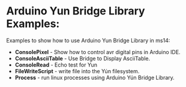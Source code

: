 Arduino Yun Bridge Library Examples:
=======

Examples to show how to use Arduino Yun Bridge Library in ms14:

- **ConsolePixel** - Show how to control avr digital pins in Arduino IDE.
- **ConsoleAsciiTable** - Use Bridge to Display AsciiTable.
- **ConsoleRead** - Echo test for Yun
- **FileWriteScript** - write file into the Yún filesystem.
- **Process** - run linux processes using Arduino Yún Bridge Library. 

